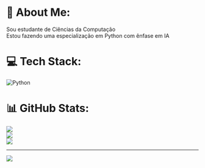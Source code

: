 # 💫 About Me:
Sou estudante de Ciências da Computação<br>Estou fazendo uma especialização em Python com ênfase em IA<br>

# 💻 Tech Stack:
![Python](https://img.shields.io/badge/python-3670A0?style=for-the-badge&logo=python&logoColor=ffdd54)
# 📊 GitHub Stats:
![](https://github-readme-stats.vercel.app/api?username=josenildopereira&theme=dark&hide_border=false&include_all_commits=false&count_private=false)<br/>
![](https://github-readme-streak-stats.herokuapp.com/?user=josenildopereira&theme=dark&hide_border=false)<br/>
![](https://github-readme-stats.vercel.app/api/top-langs/?username=josenildopereira&theme=dark&hide_border=false&include_all_commits=false&count_private=false&layout=compact)

---
[![](https://visitcount.itsvg.in/api?id=josenildopereira&icon=0&color=0)](https://visitcount.itsvg.in)

<!-- Proudly created with GPRM ( https://gprm.itsvg.in ) -->
